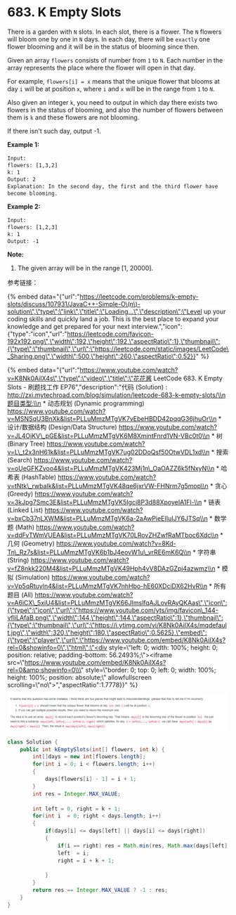 # 683. K Empty Slots



There is a garden with `N` slots. In each slot, there is a flower. The `N` flowers will bloom one by one in `N` days. In each day, there will be `exactly` one flower blooming and it will be in the status of blooming since then.

Given an array `flowers` consists of number from `1` to `N`. Each number in the array represents the place where the flower will open in that day.

For example, `flowers[i] = x` means that the unique flower that blooms at day `i` will be at position `x`, where `i` and `x` will be in the range from `1` to `N`.

Also given an integer `k`, you need to output in which day there exists two flowers in the status of blooming, and also the number of flowers between them is `k` and these flowers are not blooming.

If there isn't such day, output -1.

**Example 1:**  


```text
Input: 
flowers: [1,3,2]
k: 1
Output: 2
Explanation: In the second day, the first and the third flower have become blooming.
```

**Example 2:**  


```text
Input: 
flowers: [1,2,3]
k: 1
Output: -1
```

**Note:**  


1. The given array will be in the range \[1, 20000\].

参考链接：

{% embed data="{\"url\":\"https://leetcode.com/problems/k-empty-slots/discuss/107931/JavaC++-Simple-O\(n\)-solution\",\"type\":\"link\",\"title\":\"Loading...\",\"description\":\"Level up your coding skills and quickly land a job. This is the best place to expand your knowledge and get prepared for your next interview.\",\"icon\":{\"type\":\"icon\",\"url\":\"https://leetcode.com/favicon-192x192.png\",\"width\":192,\"height\":192,\"aspectRatio\":1},\"thumbnail\":{\"type\":\"thumbnail\",\"url\":\"https://leetcode.com/static/images/LeetCode\_Sharing.png\",\"width\":500,\"height\":260,\"aspectRatio\":0.52}}" %}

{% embed data="{\"url\":\"https://www.youtube.com/watch?v=K8Nk0AiIX4s\",\"type\":\"video\",\"title\":\"花花酱 LeetCode 683. K Empty Slots - 刷题找工作 EP76\",\"description\":\"代码 \(Solution\) : http://zxi.mytechroad.com/blog/simulation/leetcode-683-k-empty-slots/\\n题目类型:\\n  \* 动态规划 \(Dynamic programming\) https://www.youtube.com/watch?v=MSNSqU3BnXk&list=PLLuMmzMTgVK7vEbeHBDD42pqqG36jhuOr\\n  \* 设计/数据结构 \(Design/Data Structure\) https://www.youtube.com/watch?v=JL4OjKV\_pGE&list=PLLuMmzMTgVK6M8XmintFnrd1VN-VBc0t0\\n  \* 树 \(Binary Tree\) https://www.youtube.com/watch?v=L\_t2x3nH61k&list=PLLuMmzMTgVK7ug02DDoQsf50OtwVDL1xd\\n  \* 搜索 \(Search\) https://www.youtube.com/watch?v=oUeGFKZvoo4&list=PLLuMmzMTgVK423Mj1n\_OaOAZZ6k5fNxyN\\n  \* 哈希表 \(HashTable\) https://www.youtube.com/watch?v=tNtk\_rwbaIk&list=PLLuMmzMTgVK48qe6jxrVW-FHNrm7g5mop\\n  \* 贪心 \(Greedy\) https://www.youtube.com/watch?v=3kJpg7Smc3E&list=PLLuMmzMTgVK5Igci8P3d88XpoyeIA1Fl-\\n  \* 链表 \(Linked List\) https://www.youtube.com/watch?v=bxCb37nLXWM&list=PLLuMmzMTgVK6a-2aAwPieEIIuIJY6JTSq\\n  \* 数学题 \(Math\) https://www.youtube.com/watch?v=ddFvTWmVUEA&list=PLLuMmzMTgVK70LRovZHZwfRaMTboc6Xdc\\n  \* 几何 \(Geometry\) https://www.youtube.com/watch?v=8Kd-Tn\_Rz7s&list=PLLuMmzMTgVK6b1bJ4eovW1u\_vrRE6mK6Q\\n  \* 字符串 \(String\) https://www.youtube.com/watch?v=fZ8nkk220M4&list=PLLuMmzMTgVK49Hph4vV8DAzGZpj4azwmz\\n  \* 模拟 \(Simulation\) https://www.youtube.com/watch?v=Vp5qRtuyln4&list=PLLuMmzMTgVK7nhHbo-hE60XDciDX62HvR\\n  \* 所有题目 \(All\) https://www.youtube.com/watch?v=A6iCX\_5xiU4&list=PLLuMmzMTgVK66JImslfqAJLovRAyQKAas\",\"icon\":{\"type\":\"icon\",\"url\":\"https://www.youtube.com/yts/img/favicon\_144-vfliLAfaB.png\",\"width\":144,\"height\":144,\"aspectRatio\":1},\"thumbnail\":{\"type\":\"thumbnail\",\"url\":\"https://i.ytimg.com/vi/K8Nk0AiIX4s/mqdefault.jpg\",\"width\":320,\"height\":180,\"aspectRatio\":0.5625},\"embed\":{\"type\":\"player\",\"url\":\"https://www.youtube.com/embed/K8Nk0AiIX4s?rel=0&showinfo=0\",\"html\":\"<div style=\\\"left: 0; width: 100%; height: 0; position: relative; padding-bottom: 56.2493%;\\\"><iframe src=\\\"https://www.youtube.com/embed/K8Nk0AiIX4s?rel=0&amp;showinfo=0\\\" style=\\\"border: 0; top: 0; left: 0; width: 100%; height: 100%; position: absolute;\\\" allowfullscreen scrolling=\\\"no\\\"></iframe></div>\",\"aspectRatio\":1.7778}}" %}

![](../.gitbook/assets/image%20%283%29.png)

```java
class Solution {
    public int kEmptySlots(int[] flowers, int k) {
        int[]days = new int[flowers.length];
        for(int i = 0; i < flowers.length; i++)
        {
            days[flowers[i] - 1] = i + 1;
        }
        int res = Integer.MAX_VALUE;
        
        int left = 0, right = k + 1;
        for(int i  = 0; right < days.length; i++)
        {
            if(days[i] <= days[left] || days[i] <= days[right])
            {
                if(i == right) res = Math.min(res, Math.max(days[left], days[right]));
                left  = i;
                right = i + k + 1;
                
            }
        }
        return res == Integer.MAX_VALUE ? -1 : res;
    }
}
```

